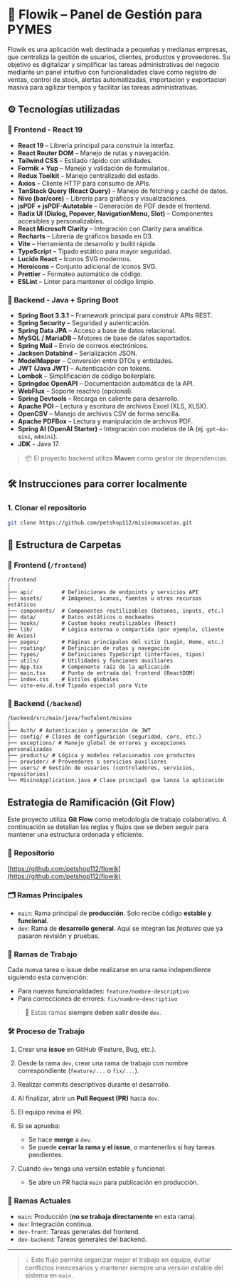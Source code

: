 # 🐾 Flowik – Panel de Gestión para PYMES

Flowik es una aplicación web destinada a pequeñas y medianas empresas, que centraliza la gestión de usuarios, clientes, productos y proveedores. Su objetivo es digitalizar y simplificar las tareas administrativas del negocio mediante un panel intuitivo con funcionalidades clave como registro de ventas, control de stock, alertas automatizadas, importacion y exportacion masiva para agilizar tiempos y facilitar las tareas administrativas.

## ⚙ Tecnologías utilizadas

### 🧩 Frontend - React 19

- **React 19** – Librería principal para construir la interfaz.
- **React Router DOM** – Manejo de rutas y navegación.
- **Tailwind CSS** – Estilado rápido con utilidades.
- **Formik + Yup** – Manejo y validación de formularios.
- **Redux Toolkit** – Manejo centralizado del estado.
- **Axios** – Cliente HTTP para consumo de APIs.
- **TanStack Query (React Query)** – Manejo de fetching y caché de datos.
- **Nivo (bar/core)** – Librería para gráficos y visualizaciones.
- **jsPDF + jsPDF-Autotable** – Generación de PDF desde el frontend.
- **Radix UI (Dialog, Popover, NavigationMenu, Slot)** – Componentes accesibles y personalizables.
- **React Microsoft Clarity** – Integración con Clarity para analítica.
- **Recharts** – Librería de gráficos basada en D3.
- **Vite** – Herramienta de desarrollo y build rápida.
- **TypeScript** – Tipado estático para mayor seguridad.
- **Lucide React** – Íconos SVG modernos.
- **Heroicons** – Conjunto adicional de íconos SVG.
- **Prettier** – Formateo automático de código.
- **ESLint** – Linter para mantener el código limpio.

### 🧱 Backend - Java + Spring Boot

- **Spring Boot 3.3.1** – Framework principal para construir APIs REST.
- **Spring Security** – Seguridad y autenticación.
- **Spring Data JPA** – Acceso a base de datos relacional.
- **MySQL / MariaDB** – Motores de base de datos soportados.
- **Spring Mail** – Envío de correos electrónicos.
- **Jackson Databind** – Serialización JSON.
- **ModelMapper** – Conversión entre DTOs y entidades.
- **JWT (Java JWT)** – Autenticación con tokens.
- **Lombok** – Simplificación de código boilerplate.
- **Springdoc OpenAPI** – Documentación automática de la API.
- **WebFlux** – Soporte reactivo (opcional).
- **Spring Devtools** – Recarga en caliente para desarrollo.
- **Apache POI** – Lectura y escritura de archivos Excel (XLS, XLSX).
- **OpenCSV** – Manejo de archivos CSV de forma sencilla.
- **Apache PDFBox** – Lectura y manipulación de archivos PDF.
- **Spring AI (OpenAI Starter)** – Integración con modelos de IA (ej. `gpt-4o-mini`, `m4mini`).
- **JDK** - Java 17.

> 📦 El proyecto backend utiliza **Maven** como gestor de dependencias.

## 🛠 Instrucciones para correr localmente

### 1. Clonar el repositorio

```bash
git clone https://github.com/petshop112/misinomascotas.git
```

## 📁 Estructura de Carpetas

### 🧩 Frontend (`/frontend`)

```
/frontend
│
├── api/         # Definiciones de endpoints y servicios API
├── assets/      # Imágenes, íconos, fuentes u otros recursos estáticos
├── components/  # Componentes reutilizables (botones, inputs, etc.)
├── data/        # Datos estáticos o mockeados
├── hooks/       # Custom hooks reutilizables (React)
├── lib/         # Lógica externa o compartida (por ejemplo, cliente de Axios)
├── pages/       # Páginas principales del sitio (Login, Home, etc.)
├── routing/     # Definición de rutas y navegación
├── types/       # Definiciones TypeScript (interfaces, tipos)
├── utils/       # Utilidades y funciones auxiliares
├── App.tsx      # Componente raíz de la aplicación
├── main.tsx     # Punto de entrada del frontend (ReactDOM)
├── index.css    # Estilos globales
└── vite-env.d.ts# Tipado especial para Vite
```

### 🧱 Backend (`/backend`)

```
/backend/src/main/java/fooTalent/misino
│
├── Auth/ # Autenticación y generación de JWT
├── config/ # Clases de configuración (seguridad, cors, etc.)
├── exceptions/ # Manejo global de errores y excepciones personalizadas
├── products/ # Lógica y modelos relacionados con productos
├── provider/ # Proveedores o servicios auxiliares
├── users/ # Gestión de usuarios (controladores, servicios, repositorios)
└── MisinoApplication.java # Clase principal que lanza la aplicación

```

## Estrategia de Ramificación (Git Flow)

Este proyecto utiliza **Git Flow** como metodología de trabajo colaborativo. A continuación se detallan las reglas y flujos que se deben seguir para mantener una estructura ordenada y eficiente.

### 🔗 Repositorio

[https://github.com/petshop112/flowik](https://github.com/petshop112/flowik)

### 🗂️ Ramas Principales

- `main`: Rama principal de **producción**. Solo recibe código **estable y funcional**.
- `dev`: Rama de **desarrollo general**. Aquí se integran las _features_ que ya pasaron revisión y pruebas.

### 🌱 Ramas de Trabajo

Cada nueva tarea o issue debe realizarse en una rama independiente siguiendo esta convención:

- Para nuevas funcionalidades: `feature/nombre-descriptivo`
- Para correcciones de errores: `fix/nombre-descriptivo`

> 📌 Estas ramas **siempre deben salir desde `dev`**.

### 🛠️ Proceso de Trabajo

1. Crear una **issue** en GitHub (Feature, Bug, etc.).
2. Desde la rama `dev`, crear una rama de trabajo con nombre correspondiente (`feature/...` o `fix/...`).
3. Realizar commits descriptivos durante el desarrollo.
4. Al finalizar, abrir un **Pull Request (PR)** hacia `dev`.
5. El equipo revisa el PR.
6. Si se aprueba:

   - Se hace **merge** a `dev`.
   - Se puede **cerrar la rama y el issue**, o mantenerlos si hay tareas pendientes.
7. Cuando `dev` tenga una versión estable y funcional:

   - Se abre un PR hacia `main` para publicación en producción.

### 📌 Ramas Actuales

- `main`: Producción (**no se trabaja directamente** en esta rama).
- `dev`: Integración continua.
- `dev-front`: Tareas generales del frontend.
- `dev-backend`: Tareas generales del backend.

---

> 💡 Este flujo permite organizar mejor el trabajo en equipo, evitar conflictos innecesarios y mantener siempre una versión estable del sistema en `main`.
